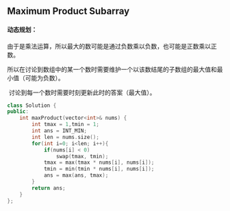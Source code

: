 ## Maximum Product Subarray

#### 动态规划：

​		由于是乘法运算，所以最大的数可能是通过负数乘以负数，也可能是正数乘以正数。

​		所以在讨论到数组中的某一个数时需要维护一个以该数结尾的子数组的最大值和最小值（可能为负数）。

​		讨论到每一个数时需要时刻更新此时的答案（最大值）。

```c++
class Solution {
public:
    int maxProduct(vector<int>& nums) {
        int tmax = 1,tmin = 1;
        int ans = INT_MIN;
        int len = nums.size();
        for(int i=0; i<len; i++){
            if(nums[i] < 0)
                swap(tmax, tmin);
            tmax = max(tmax * nums[i], nums[i]);
            tmin = min(tmin * nums[i], nums[i]);
            ans = max(ans, tmax);
        }
        return ans;
    }
};
```

